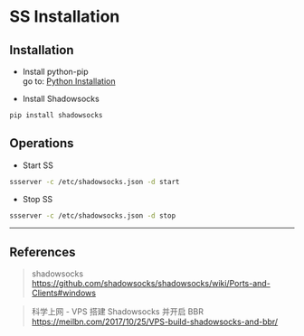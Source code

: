 # SS Installation

## Installation
- Install python-pip  
go to: <u>Python Installation</u>

- Install Shadowsocks
``` bash
pip install shadowsocks
```

## Operations
- Start SS
``` bash
ssserver -c /etc/shadowsocks.json -d start
```

- Stop SS
``` bash
ssserver -c /etc/shadowsocks.json -d stop
```

---

## References
> shadowsocks  
https://github.com/shadowsocks/shadowsocks/wiki/Ports-and-Clients#windows

> 科学上网 - VPS 搭建 Shadowsocks 并开启 BBR  
https://meilbn.com/2017/10/25/VPS-build-shadowsocks-and-bbr/
